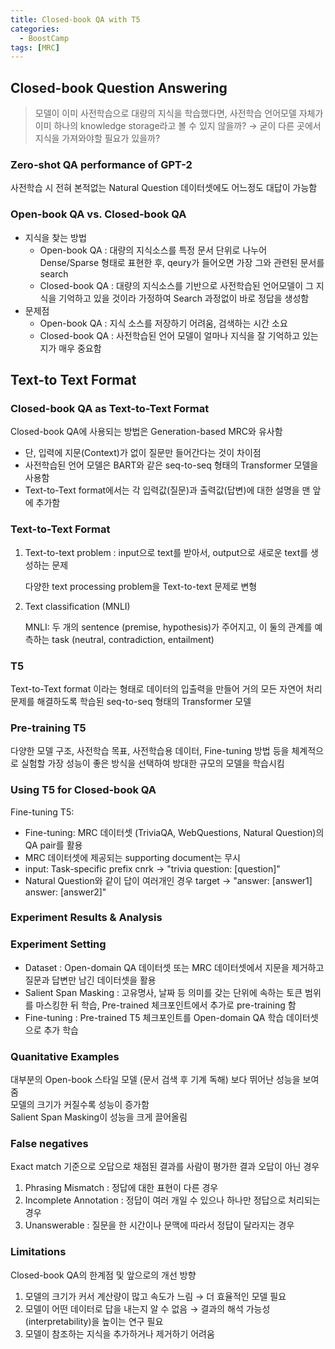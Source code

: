 ```yaml
---
title: Closed-book QA with T5
categories:
  - BoostCamp
tags: [MRC]
---
```

## Closed-book Question Answering

> 모델이 이미 사전학습으로 대량의 지식을 학습했다면, 사전학습 언어모델 자체가 이미 하나의 knowledge storage라고 볼 수 있지 않을까? → 굳이 다른 곳에서 지식을 가져와야할 필요가 있을까?


### Zero-shot QA performance of GPT-2

사전학습 시 전혀 본적없는 Natural Question 데이터셋에도 어느정도 대답이 가능함

### Open-book QA vs. Closed-book QA

- 지식을 찾는 방법
    - Open-book QA : 대량의 지식소스를 특정 문서 단위로 나누어 Dense/Sparse 형태로 표현한 후, qeury가 들어오면 가장 그와 관련된 문서를 search
    - Closed-book QA : 대량의 지식소스를 기반으로 사전학습된 언어모델이 그 지식을 기억하고 있을 것이라 가정하여 Search 과정없이 바로 정답을 생성함
- 문제점
    - Open-book QA : 지식 소스를 저장하기 어려움, 검색하는 시간 소요
    - Closed-book QA : 사전학습된 언어 모델이 얼마나 지식을 잘 기억하고 있는지가 매우 중요함

## Text-to Text Format

### Closed-book QA as Text-to-Text Format

Closed-book QA에 사용되는 방법은 Generation-based MRC와 유사함

- 단, 입력에 지문(Context)가 없이 질문만 들어간다는 것이 차이점
- 사전학습된 언어 모델은 BART와 같은 seq-to-seq 형태의 Transformer 모델을 사용함
- Text-to-Text format에서는 각 입력값(질문)과 출력값(답변)에 대한 설명을 맨 앞에 추가함

### Text-to-Text Format

1. Text-to-text problem : input으로 text를 받아서, output으로 새로운 text를 생성하는 문제
    
    다양한 text processing problem을 Text-to-text 문제로 변형
    
2. Text classification (MNLI)
    
    MNLI: 두 개의 sentence (premise, hypothesis)가 주어지고, 이 둘의 관계를 예측하는 task (neutral, contradiction, entailment)
    

### T5

Text-to-Text format 이라는 형태로 데이터의 입출력을 만들어 거의 모든 자연어 처리 문제를 해결하도록 학습된 seq-to-seq 형태의 Transformer 모델

### Pre-training T5

다양한 모델 구조, 사전학습 목표, 사전학습용 데이터, Fine-tuning 방법 등을 체계적으로 실험할 가장 성능이 좋은 방식을 선택하여 방대한 규모의 모델을 학습시킴

### Using T5 for Closed-book QA

Fine-tuning T5:

- Fine-tuning: MRC 데이터셋 (TriviaQA, WebQuestions, Natural Question)의 QA pair를 활용
- MRC 데이터셋에 제공되는 supporting document는 무시
- input: Task-specific prefix cnrk → "trivia question: [question]"
- Natural Question와 같이 답이 여러개인 경우 target → "answer: [answer1] answer: [answer2]"

### Experiment Results & Analysis

### Experiment Setting

- Dataset : Open-domain QA 데이터셋 또는 MRC 데이터셋에서 지문을 제거하고 질문과 답변만 남긴 데이터셋을 활용
- Salient Span Masking : 고유명사, 날짜 등 의미를 갖는 단위에 속하는 토큰 범위를 마스킹한 뒤 학습, Pre-trained 체크포인트에서 추가로 pre-training 함
- Fine-tuning : Pre-trained T5 체크포인트를 Open-domain QA 학습 데이터셋으로 추가 학습

### Quanitative Examples
대부분의 Open-book 스타일 모델 (문서 검색 후 기계 독해) 보다 뛰어난 성능을 보여줌  
모델의 크기가 커질수록 성능이 증가함  
Salient Span Masking이 성능을 크게 끌어올림  

### False negatives

Exact match 기준으로 오답으로 채점된 결과를 사람이 평가한 결과 오답이 아닌 경우

1. Phrasing Mismatch : 정답에 대한 표현이 다른 경우
2. Incomplete Annotation : 정답이 여러 개일 수 있으나 하나만 정답으로 처리되는 경우
3. Unanswerable : 질문을 한 시간이나 문맥에 따라서 정답이 달라지는 경우  

### Limitations

Closed-book QA의 한계점 및 앞으로의 개선 방향

1. 모델의 크기가 커서 계산량이 많고 속도가 느림 → 더 효율적인 모델 필요
2. 모델이 어떤 데이터로 답을 내는지 알 수 없음 → 결과의 해석 가능성(interpretability)을 높이는 연구 필요
3. 모델이 참조하는 지식을 추가하거나 제거하기 어려움